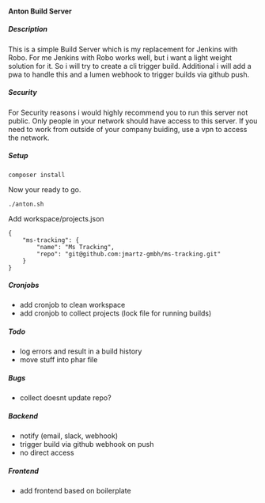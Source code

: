 #### Anton Build Server

##### Description
This is a simple Build Server which is my replacement for Jenkins with Robo.
For me Jenkins with Robo works well, but i want a light weight solution for it.
So i will try to create a cli trigger build.
Additional i will add a pwa to handle this and a lumen webhook to trigger builds via github push.

##### Security
For Security reasons i would highly recommend you to run this server not public.
Only people in your network should have access to this server.
If you need to work from outside of your company buiding, use a vpn to access the network.

##### Setup
```
composer install
```

Now your ready to go.
```
./anton.sh
```

Add workspace/projects.json
```
{
    "ms-tracking": {
        "name": "Ms Tracking",
        "repo": "git@github.com:jmartz-gmbh/ms-tracking.git"
    }
}
```

##### Cronjobs
* add cronjob to clean workspace
* add cronjob to collect projects (lock file for running builds)

##### Todo
* log errors and result in a build history
* move stuff into phar file

##### Bugs
* collect doesnt update repo?

##### Backend
* notify (email, slack, webhook)
* trigger build via github webhook on push
* no direct access

##### Frontend
* add frontend based on boilerplate